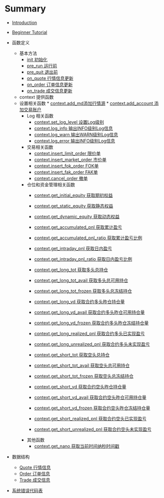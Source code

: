 # Summary

* [Introduction](README.md)

* [Beginner Tutorial](./tutorial/BeginnerTutorial.md)
* 函数定义
  * 基本方法
    *  [init 初始化](./functions/init.md)
    *  [pre_run 运行前](./functions/pre_run.md)
    *  [pre_quit 退出前](./functions/pre_quit.md)
    *  [on_quote 行情信息更新](./functions/on_quote.md)
    *  [on_order 订单信息更新](./functions/Functions.md#on_order)
    *  [on_trade 成交信息更新](./functions/on_trade.md)
  * context 提供函数
  * 设置相关函数
        * [context.add_md添加行情源](./context/context.add_md.md)
        * [context.add_account 添加交易账户](./context/context.add_account.md)
    * Log 相关函数
      * [context.set_log_level 设置Log级别](./context/context.set_log_level.md)
      * [context.log_info 输出INFO级别Log信息](./context/context.log_info.md)
      * [context.log_warn 输出WARN级别Log信息](./context/context.log_warn.md)
      * [context.log_error 输出INFO级别Log信息](./context/contex.log_error.md#log_error)
    * 交易相关函数
        * [context.insert_limit_order 限价单](./context/context.insert_limit_order.md)
        * [context.insert_market_order 市价单](./context/context.insert_market_order.md)
        * [context.insert_fok_order FOK单](./context/context.insert_fok_order.md)
        * [context.insert_fak_order FAK单](./context/context.insert_fak_order.md)
        * [context.cancel_order 撤单](./context/context.cancel_order.md)
    * 仓位和资金管理相关函数
        * [context.get_initial_equity 获取期初权益](./context/context.get_initial_equity.md)
        * [context.get_static_equity 获取静态权益](./context/context.get_static_equity.md)
        * [context.get_dynamic_equity 获取动态权益](./context/context.get_dynamic_equity.md)
        * [context.get_accumulated_pnl 获取累计盈亏](./context/context.get_accumulated_pnl.md)
        * [context.get_accumulated_pnl_ratio 获取累计盈亏比例](./context/context.get_accumulated_pnl_ratio.md)
        * [context.get_intraday_pnl 获取日内盈亏](./context/context.get_intraday_pnl.md)
        * [context.get_intraday_pnl_ratio 获取日内盈亏比例](./context/context.get_intraday_pnl_ratio.md)
        * [context.get_long_tot  获取多头总持仓](./context/context.get_long_tot.md)
        * [context.get_long_tot_avail 获取多头总可用持仓](./context/context.get_long_tot_avail.md)
        * [context.get_long_tot_frozen 获取多头总冻结持仓](./context/context.get_long_tot_frozen.md)
        * [context.get_long_yd 获取合约多头昨仓持仓量](./context/context.get_long_yd.md)
        * [context.get_long_yd_avail 获取合约多头昨仓可用持仓量](./context/context.get_long_yd_avail.md)
        * [context.get_long_yd_frozen 获取合约多头昨仓冻结持仓量](./context/context.get_long_yd_frozen.md)
        * [context.get_long_realized_pnl 获取合约多头已实现盈亏](./context/context.get_long_realized_pnl.md)
        * [context.get_long_unrealized_pnl 获取合约多头未实现盈亏](./context/context.get_long_unrealized_pnl.md)
        * [context.get_short_tot 获取空头总持仓](./context/context.get_short_tot.md)
    
        * [context.get_short_tot_avail 获取空头总可用持仓](./context/context.get_short_tot_avail.md)
          
        * [context.get_short_tot_frozen  获取空头总冻结持仓](./context/context.get_short_tot_frozen.md)
          
        * [context.get_short_yd 获取合约空头昨仓持仓量](./context/context.get_short_yd.md)
          
        * [context.get_short_yd_avail 获取合约空头昨仓可用持仓量](./context/context.get_short_yd_avail.md)
          
        * [context.get_short_yd_frozen 获取合约空头昨仓冻结持仓量](./context/context.get_short_yd_frozen.md)
          
        * [context.get_short_realized_pnl 获取合约空头已实现盈亏](./context/context.get_short_realized_pnl.md)
          
        * [context.get_short_unrealized_pnl 获取合约空头未实现盈亏](./context/context.get_short_unrealized_pnl.md)
    * 其他函数
        * [context.get_nano 获取当前时间纳秒时间戳](./context/UtilApi.md)		
  
* 数据结构
  * [Quote 行情信息](./data_struct/Quote.md)
  * [Order 订单信息](./data_struct/Order.md)
  * [Trade 成交信息](./data_struct/Trade.md)
  
* [系统错误代码表](./sys_error/sys_error.md)
